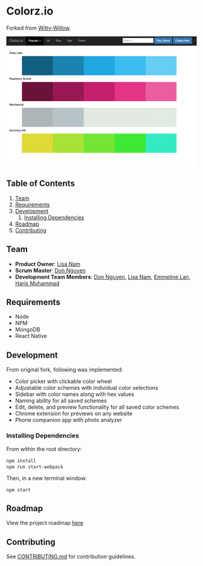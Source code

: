 # Colorz.io

Forked from [Witty-Willow](https://github.com/witty-willow/color-picker). 

<img src="./examples/main.png">

## Table of Contents

1. [Team](#team)
1. [Requirements](#requirements)
1. [Development](#development)
    1. [Installing Dependencies](#installing-dependencies)
1. [Roadmap](#roadmap)
1. [Contributing](#contributing)

## Team

  - __Product Owner__: [Lisa Nam](https://github.com/lisanam)
  - __Scrum Master__: [Don Nguyen](https://github.com/nguyendkim)
  - __Development Team Members__: [Don Nguyen](https://github.com/nguyendkim), [Lisa Nam](https://github.com/lisanam), [Emmeline Lan](https://github.com/bloodymushroom), [Haris Muhammad](https://github.com/harismh)

## Requirements

- Node
- NPM
- MongoDB
- React Native

## Development

From original fork, following was implemented:

- Color picker with clickable color wheel
- Adjustable color schemes with individual color selections
- Sidebar with color names along with hex values
- Naming ability for all saved schemes
- Edit, delete, and preview functionality for all saved color schemes
- Chrome extension for previews on any website
- Phone companion app with photo analyzer

### Installing Dependencies

From within the root directory:

```
npm install
npm run start-webpack
```

Then, in a new terminal window: 

```
npm start
```

## Roadmap

View the project roadmap [here](LINK_TO_PROJECT_ISSUES)


## Contributing

See [CONTRIBUTING.md](./_CONTRIBUTING.md) for contribution guidelines.
